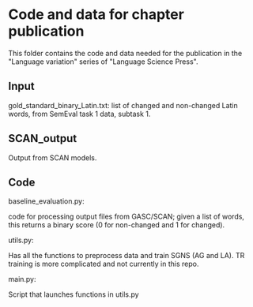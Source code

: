 # Code and data for chapter publication

This folder contains the code and data needed for the publication in the "Language variation" series of "Language Science Press".

## Input

gold_standard_binary_Latin.txt: list of changed and non-changed Latin words, from SemEval task 1 data, subtask 1.

## SCAN_output

Output from SCAN models.

## Code

baseline_evaluation.py:

code for processing output files from GASC/SCAN; given a list of words, this returns a binary score (0 for non-changed and 1 for changed).


utils.py:

Has all the functions to preprocess data and train SGNS (AG and LA). TR training is more complicated and not currently in this repo.

main.py:

Script that launches functions in utils.py
